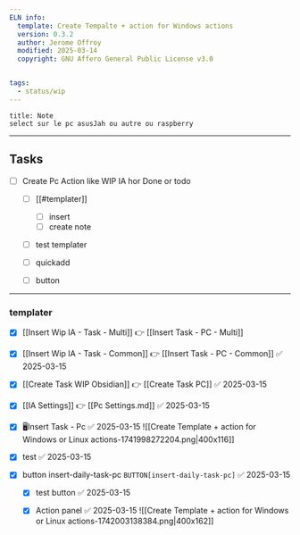 ```yaml
---
ELN info:
  template: Create Tempalte + action for Windows actions
  version: 0.3.2
  author: Jerome Offroy
  modified: 2025-03-14
  copyright: GNU Affero General Public License v3.0


tags:
  - status/wip
---
```


````ad-note
title: Note
select sur le pc asusJah ou autre ou raspberry 

````

---
## Tasks
- [ ] Create Pc Action like WIP IA hor Done or todo
	- [ ] [[#templater]]
		- [ ] insert 
		- [ ] create note
	- [ ] test templater 
	- [ ] quickadd 
	- [ ] button


---



### templater

- [x] [[Insert Wip IA - Task - Multi]] 👉 [[Insert Task - PC - Multi]]
- [x] [[Insert Wip IA - Task - Common]] 👉 [[Insert Task - PC - Common]] ✅ 2025-03-15
- [x] [[Create Task WIP Obsidian]] 👉 [[Create Task PC]] ✅ 2025-03-15
- [x] [[IA Settings]]  👉 [[Pc Settings.md]] ✅ 2025-03-15
- [x] 🖥️Insert Task - Pc ✅ 2025-03-15
      ![[Create Template + action for Windows or Linux  actions-1741998272204.png|400x116]]

- [x] test ✅ 2025-03-15
- [x] button  insert-daily-task-pc `BUTTON[insert-daily-task-pc]` ✅ 2025-03-15
	- [x] test button ✅ 2025-03-15
	- [x] Action panel ✅ 2025-03-15
	      ![[Create Template + action for Windows or Linux  actions-1742003138384.png|400x162]]

